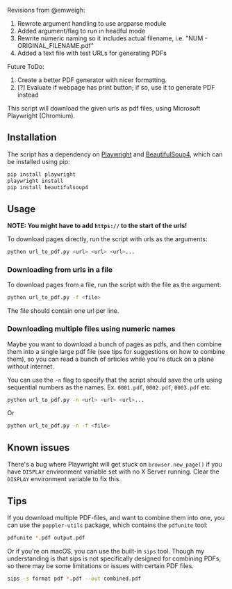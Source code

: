 Revisions from @emweigh:

1. Rewrote argument handling to use argparse module
2. Added argument/flag to run in headful mode
3. Rewrite numeric naming so it includes actual filename, i.e. "NUM - ORIGINAL_FILENAME.pdf"
4. Added a text file with test URLs for generating PDFs

Future ToDo:
1. Create a better PDF generator with nicer formatting.
2. [?] Evaluate if webpage has print button; if so, use it to generate PDF instead


This script will download the given urls as pdf files, using Microsoft Playwright (Chromium).

## Installation

The script has a dependency on [Playwright](https://playwright.dev/) and [BeautifulSoup4](https://www.crummy.com/software/BeautifulSoup/), which can be installed using pip:

```bash
pip install playwright
playwright install
pip install beautifulsoup4
```

## Usage

**NOTE: You might have to add `https://` to the start of the urls!**

To download pages directly, run the script with urls as the arguments:

```bash
python url_to_pdf.py <url> <url> <url>...
```

### Downloading from urls in a file

To download pages from a file, run the script with the file as the argument:

```bash
python url_to_pdf.py -f <file>
```

The file should contain one url per line.

### Downloading multiple files using numeric names

Maybe you want to download a bunch of pages as pdfs, and then combine them into a single large pdf file (see tips for suggestions on how to combine them), so you can read a bunch of articles while you're stuck on a plane without internet.

You can use the `-n` flag to specify that the script should save the urls using sequential numbers as the names. Ex. `0001.pdf`, `0002.pdf`, `0003.pdf` etc.

```bash
python url_to_pdf.py -n <url> <url> <url>...
```

Or

```bash
python url_to_pdf.py -n -f <file>
```

## Known issues

There's a bug where Playwright will get stuck on `browser.new_page()` if you have `DISPLAY` environment variable set with no X Server running. Clear the `DISPLAY` environment variable to fix this.

## Tips

If you download multiple PDF-files, and want to combine them into one, you can use the `poppler-utils` package, which contains the `pdfunite` tool:

```bash
pdfunite *.pdf output.pdf
```

Or if you're on macOS, you can use the built-in `sips` tool. Though my understanding is that sips is not specifically designed for combining PDFs, so there may be some limitations or issues with certain PDF files.

```bash
sips -s format pdf *.pdf --out combined.pdf
```
